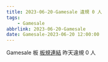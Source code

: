 ```yaml
---
title: 2023-06-20-Gamesale 違規 0 人
tags:
    - Gamesale
abbrlink: 2023-06-20-Gamesale
date: Gamesale-2023-06-20 12:00:00
---
```

Gamesale 板 [板規連結](https://www.ptt.cc/bbs/Gossiping/M.1637425085.A.07D.html)
昨天違規 0 人
